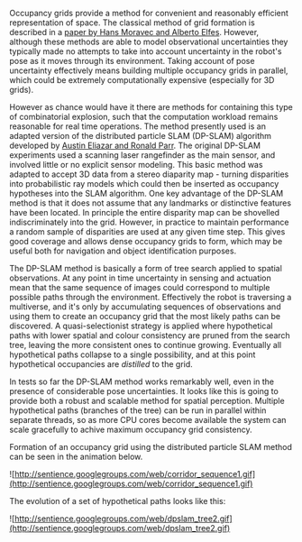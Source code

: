 Occupancy grids provide a method for convenient and reasonably efficient representation of space.  The classical method of grid formation is described in a [paper by Hans Moravec and Alberto Elfes](OccupancyGridReferences.md).  However, although these methods are able to model observational uncertainties they typically made no attempts to take into account uncertainty in the robot's pose as it moves through its environment.  Taking account of pose uncertainty effectively means building multiple occupancy grids in parallel, which could be extremely computationally expensive (especially for 3D grids).

However as chance would have it there are methods for containing this type of combinatorial explosion, such that the computation workload remains reasonable for real time operations.  The method presently used is an adapted version of the distributed particle SLAM (DP-SLAM) algorithm developed by [Austin Eliazar and Ronald Parr](OccupancyGridReferences.md).  The original DP-SLAM experiments used a scanning laser rangefinder as the main sensor, and involved little or no explicit sensor modeling.  This basic method was adapted to accept 3D data from a stereo diaparity map - turning disparities into probabilistic ray models which could then be inserted as occupancy hypotheses into the SLAM algorithm.  One key advantage of the DP-SLAM method is that it does not assume that any landmarks or distinctive features have been located.  In principle the entire disparity map can be shovelled indiscriminately into the grid.  However, in practice to maintain performance a random sample of disparities are used at any given time step.  This gives good coverage and allows dense occupancy grids to form, which may be useful both for navigation and object identification purposes.

The DP-SLAM method is basically a form of tree search applied to spatial observations.  At any point in time uncertainty in sensing and actuation mean that the same sequence of images could correspond to multiple possible paths through the environment.  Effectively the robot is traversing a multiverse, and it's only by accumulating sequences of observations and using them to create an occupancy grid that the most likely paths can be discovered.  A quasi-selectionist strategy is applied where hypothetical paths with lower spatial and colour consistency are pruned from the search tree, leaving the more consistent ones to continue growing.  Eventually all hypothetical paths collapse to a single possibility, and at this point hypothetical occupancies are _distilled_ to the grid.

In tests so far the DP-SLAM method works remarkably well, even in the presence of considerable pose uncertainties.  It looks like this is going to provide both a robust and scalable method for spatial perception.  Multiple hypothetical paths (branches of the tree) can be run in parallel within separate threads, so as more CPU cores become available the system can scale gracefully to achive maximum occupancy grid consistency.

Formation of an occupancy grid using the distributed particle SLAM method can be seen in the animation below.

![http://sentience.googlegroups.com/web/corridor_sequence1.gif](http://sentience.googlegroups.com/web/corridor_sequence1.gif)

The evolution of a set of hypothetical paths looks like this:

![http://sentience.googlegroups.com/web/dpslam_tree2.gif](http://sentience.googlegroups.com/web/dpslam_tree2.gif)